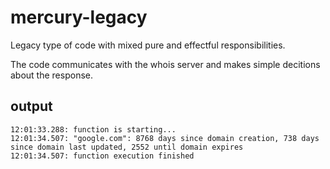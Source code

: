 # mercury-legacy

Legacy type of code with mixed pure and effectful responsibilities.

The code communicates with the whois server and makes simple decitions about the response.

## output

```
12:01:33.288: function is starting...
12:01:34.507: "google.com": 8768 days since domain creation, 738 days since domain last updated, 2552 until domain expires
12:01:34.507: function execution finished
```